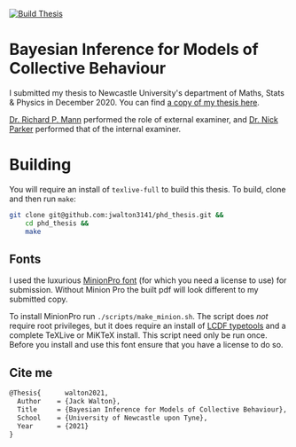 [![Build Thesis](https://github.com/jwalton3141/phd_thesis/actions/workflows/main.yml/badge.svg)](https://github.com/jwalton3141/phd_thesis/actions/workflows/main.yml)

# Bayesian Inference for Models of Collective Behaviour

I submitted my thesis to Newcastle University's department of Maths, Stats &
Physics in December 2020. You can find [a copy of my thesis
here](https://jwalton.info/assets/thesis.pdf).

[Dr. Richard P. Mann](http://www.richardpmann.com/) performed the role of
external examiner, and [Dr. Nick
Parker](https://www.ncl.ac.uk/maths-physics/people/profile/nickparker.html)
performed that of the internal examiner.

# Building

You will require an install of `texlive-full` to build this thesis. To build,
clone and then run `make`:

```sh
git clone git@github.com:jwalton3141/phd_thesis.git &&
    cd phd_thesis &&
    make
```

## Fonts

I used the luxurious [MinionPro font](https://fonts.adobe.com/fonts/minion)
(for which you need a license to use) for submission. Without Minion Pro the
built pdf will look different to my submitted copy.

To install MinionPro run `./scripts/make_minion.sh`. The script does *not*
require root privileges, but it does require an install of [LCDF
typetools](http://www.lcdf.org/type/) and a complete TeXLive or MiKTeX install.
This script need only be run once. Before you install and use this font ensure
that you have a license to do so. 

## Cite me

```tex
@Thesis{	  walton2021,
  Author	= {Jack Walton},
  Title		= {Bayesian Inference for Models of Collective Behaviour},
  School	= {University of Newcastle upon Tyne},
  Year		= {2021}
}
```
